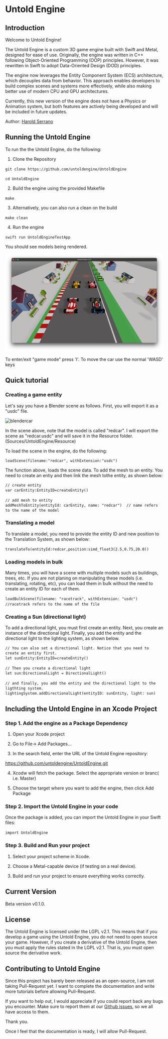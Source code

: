 # Untold Engine

## Introduction

Welcome to Untold Engine! 

The Untold Engine is a custom 3D game engine built with Swift and Metal, designed for ease of use. Originally, the engine was written in C++ following Object-Oriented Programming (OOP) principles. However, it was rewritten in Swift to adopt Data-Oriented Design (DOD) principles.

The engine now leverages the Entity Component System (ECS) architecture, which decouples data from behavior. This approach enables developers to build complex scenes and systems more effectively, while also making better use of modern CPU and GPU architectures.

Currently, this new version of the engine does not have a Physics or Animation system, but both features are actively being developed and will be included in future updates.

Author: [Harold Serrano](http://www.haroldserrano.com)

## Running the Untold Engine

To run the the Untold Engine, do the following:

1. Clone the Repository

`git clone https://github.com/untoldengine/UntoldEngine`

`cd UntoldEngine`

2. Build the engine using the provided Makefile

`make`

3. Alternatively, you can also run a clean on the build 

`make clean`

4. Run the engine 

`swift run UntoldEngineTestApp`

You should see models being rendered.

![gamesceneimage](images/gamescene1.png)

To enter/exit "game mode" press 'l'. To move the car use the normal 'WASD' keys


## Quick tutorial

### Creating a game entity 

Let's say you have a Blender scene as follows. First, you will export it as a "usdc" file.

![blendercar](images/blendercar.png)

In the scene above, note that the model is called "redcar". I will export the scene as "redcar.usdc" and will save it 
in the Resource folder. (Sources/UntoldEngine/Resource)

To load the scene in the engine, do the following:

```
loadScene(filename:"redcar", withExtension:"usdc")
```

The function above, loads the scene data. To add the mesh to an entity. You need to create an entiy and then link the mesh tothe entity, as shown below:

```
// create entity 
var carEntity:EntityID=createEntity()

// add mesh to entity 
addMeshToEntity(entityId: carEntity, name: "redcar")  // name refers to the name of the model 
```

### Translating a model 

To translate a model, you need to provide the entity ID and new position to the Translation System, as shown below:

`translateTo(entityId:redcar,position:simd_float3(2.5,0.75,20.0))`


### Loading models in bulk

Many times, you will have a scene with multiple models such as buildings, trees, etc. If you are not planing on manipulating these models (i.e. translating, rotating, etc), you can load them in bulk without the need to create an entity ID for each of them.

`loadBulkScene(filename: "racetrack", withExtension: "usdc") //racetrack refers to the name of the file`

### Creating a Sun (directional light)

To add a directional light, you must first create an entity. Next, you create an instance of the directional light. Finally, you add the entity and the directional light to the lighting system, as shown below.

```
// You can also set a directional light. Notice that you need to create an entity first. 
let sunEntity:EntityID=createEntity()

// Then you create a directional light 
let sun:DirectionalLight = DirectionalLight()

// and finally, you add the entity and the directional light to the ligthting system. 
lightingSystem.addDirectionalLight(entityID: sunEntity, light: sun)
```

## Including the Untold Engine in an Xcode Project 

### Step 1. Add the engine as a Package Dependency

1. Open your Xcode project 

2. Go to File-> Add Packages...

3. In the search field, enter the URL of the Untold Engine repository:

https://github.com/untoldengine/UntoldEngine.git 

4. Xcodw will fetch the package. Select the appropriate version or branc( i.e. Master)

5. Choose the target where you want to add the engine, then click Add Package 

### Step 2. Import the Untold Engine in your code 

Once the package is added, you can import the Untold Engine in your Swift files:

`import UntoldEngine`

### Step 3. Build and Run your project 

1. Select your project scheme in Xcode.

2. Choose a Metal-capable device (if testing on a real device).

3. Build and run your project to ensure everything works correctly.

## Current Version

Beta version v0.1.0. 

## License

The Untold Engine is licensed under the LGPL v2.1. This means that if you develop a game using the Untold Engine, you do not need to open source your game. However, if you create a derivative of the Untold Engine, then you must apply the rules stated in the LGPL v2.1. That is, you must open source the derivative work.


## Contributing to Untold Engine

Since this project has barely been released as an open-source, I am not taking Pull-Request yet. I want to complete the documentation and write more tutorials before allowing Pull-Request.

If you want to help out, I would appreciate if you could report back any bugs you encounter. Make sure to report them at our [Github issues](https://github.com/untoldengine/UntoldEngine/issues), so we all have access to them.

Thank you.

Once I feel that the documentation is ready, I will allow Pull-Request.


